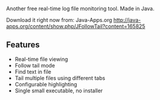 Another free real-time log file monitoring tool. Made in Java.

Download it right now from: Java-Apps.org http://java-apps.org/content/show.php/JFollowTail?content=165825

## Features ##
  * Real-time file viewing
  * Follow tail mode
  * Find text in file
  * Tail multiple files using different tabs
  * Configurable highlighting
  * Single small executable, no installer